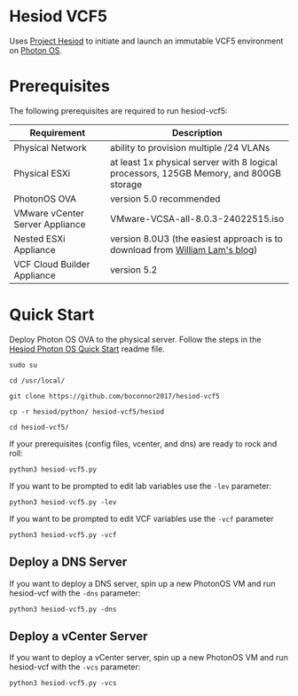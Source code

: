 # Hesiod VCF5
Uses [Project Hesiod](https://github.com/boconnor2017/hesiod) to initiate and launch an immutable VCF5 environment on [Photon OS](https://vmware.github.io/photon/).

# Prerequisites
The following prerequisites are required to run hesiod-vcf5:

| Requirement | Description |
|-------------|-------------|
| Physical Network | ability to provision multiple /24 VLANs |
| Physical ESXi | at least 1x physical server with 8 logical processors, 125GB Memory, and 800GB storage |
| PhotonOS OVA | version 5.0 recommended |
| VMware vCenter Server Appliance | VMware-VCSA-all-8.0.3-24022515.iso |
| Nested ESXi Appliance | version 8.0U3 (the easiest approach is to download from [William Lam's blog](https://williamlam.com/nested-virtualization/nested-esxi-virtual-appliance)) |
| VCF Cloud Builder Appliance | version 5.2 |

# Quick Start
Deploy Photon OS OVA to the physical server. Follow the steps in the [Hesiod Photon OS Quick Start](https://github.com/boconnor2017/hesiod/blob/main/photon/readme.md) readme file. 

```
sudo su
```
```
cd /usr/local/
```
```
git clone https://github.com/boconnor2017/hesiod-vcf5
```
```
cp -r hesiod/python/ hesiod-vcf5/hesiod
```
```
cd hesiod-vcf5/
```
If your prerequisites (config files, vcenter, and dns) are ready to rock and roll:
```
python3 hesiod-vcf5.py 
```
If you want to be prompted to edit lab variables use the `-lev` parameter:
```
python3 hesiod-vcf5.py -lev
```
If you want to be prompted to edit VCF variables use the `-vcf` parameter
```
python3 hesiod-vcf5.py -vcf
```

## Deploy a DNS Server
If you want to deploy a DNS server, spin up a new PhotonOS VM and run hesiod-vcf with the `-dns` parameter:
```
python3 hesiod-vcf5.py -dns
```

## Deploy a vCenter Server
If you want to deploy a vCenter server, spin up a new PhotonOS VM and run hesiod-vcf with the `-vcs` parameter:
```
python3 hesiod-vcf5.py -vcs
```